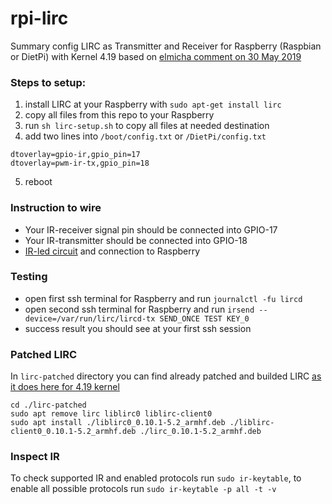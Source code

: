 # rpi-lirc
Summary config LIRC as Transmitter and Receiver for Raspberry (Raspbian or DietPi) with Kernel 4.19 based on [elmicha comment on 30 May 2019](https://github.com/raspberrypi/linux/issues/2993) 

### Steps to setup:
1) install LIRC at your Raspberry with `sudo apt-get install lirc`
2) copy all files from this repo to your Raspberry
3) run `sh lirc-setup.sh` to copy all files at needed destination
4) add two lines into `/boot/config.txt` or `/DietPi/config.txt`
```
dtoverlay=gpio-ir,gpio_pin=17
dtoverlay=pwm-ir-tx,gpio_pin=18
```
5) reboot

### Instruction to wire
- Your IR-receiver signal pin should be connected into GPIO-17
- Your IR-transmitter should be connected into GPIO-18
- [IR-led circuit](https://github.com/AlexanderShniperson/rpi-lirc/blob/master/led-circuit.png) and connection to Raspberry

### Testing
- open first ssh terminal for Raspberry and run `journalctl -fu lircd`
- open second ssh terminal for Raspberry and run `irsend --device=/var/run/lirc/lircd-tx SEND_ONCE TEST KEY_0`
- success result you should see at your first ssh session

### Patched LIRC
In `lirc-patched` directory you can find already patched and builded LIRC [as it does here for 4.19 kernel](https://www.raspberrypi.org/forums/viewtopic.php?t=235256)
```
cd ./lirc-patched
sudo apt remove lirc liblirc0 liblirc-client0
sudo apt install ./liblirc0_0.10.1-5.2_armhf.deb ./liblirc-client0_0.10.1-5.2_armhf.deb ./lirc_0.10.1-5.2_armhf.deb
```

### Inspect IR
To check supported IR and enabled protocols run `sudo ir-keytable`, to enable all possible protocols run `sudo ir-keytable -p all -t -v`